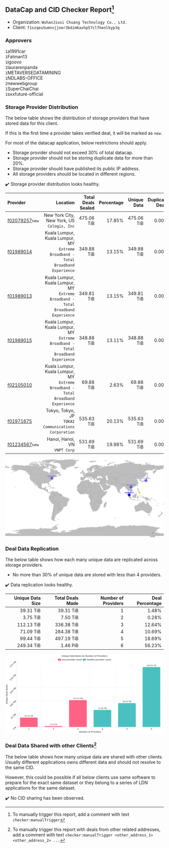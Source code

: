 ## DataCap and CID Checker Report[^1]
 - Organization: `WuhanJiusi Chuang Technology Co., Ltd.`
 - Client: `f1szqeu5umnvjjner3bdim6axhp57clfhenlkyp3q`
### Approvers
`1`a1991car<br/>`1`Fatman13<br/>`1`igoovo<br/>`1`laurarenpanda<br/>`1`METAVERSEDATAMINING<br/>`1`NDLABS-OFFICE<br/>`2`newwebgroup<br/>`1`SuperChaiChai<br/>`1`sxxfuture-official

### Storage Provider Distribution
The below table shows the distribution of storage providers that have stored data for this client.

If this is the first time a provider takes verified deal, it will be marked as `new`.

For most of the datacap application, below restrictions should apply.
 - Storage provider should not exceed 30% of total datacap.
 - Storage provider should not be storing duplicate data for more than 20%.
 - Storage provider should have published its public IP address.
 - All storage providers should be located in different regions.

✔️ Storage provider distribution looks healthy.

| Provider                                                    |                                                                            Location | Total Deals Sealed | Percentage | Unique Data | Duplicate Deals |
| :---------------------------------------------------------- | ----------------------------------------------------------------------------------: | -----------------: | ---------: | ----------: | --------------: |
| [f02079257](https://filfox.info/en/address/f02079257)`new`  |                                      New York City, New York, US<br/>`Cologix, Inc` |         475.06 TiB |     17.85% |  475.06 TiB |           0.00% |
| [f01989014](https://filfox.info/en/address/f01989014)       | Kuala Lumpur, Kuala Lumpur, MY<br/>`Extreme Broadband - Total Broadband Experience` |         349.88 TiB |     13.15% |  349.88 TiB |           0.00% |
| [f01989013](https://filfox.info/en/address/f01989013)       | Kuala Lumpur, Kuala Lumpur, MY<br/>`Extreme Broadband - Total Broadband Experience` |         349.81 TiB |     13.15% |  349.81 TiB |           0.00% |
| [f01989015](https://filfox.info/en/address/f01989015)       | Kuala Lumpur, Kuala Lumpur, MY<br/>`Extreme Broadband - Total Broadband Experience` |         348.88 TiB |     13.11% |  348.88 TiB |           0.00% |
| [f02105010](https://filfox.info/en/address/f02105010)       | Kuala Lumpur, Kuala Lumpur, MY<br/>`Extreme Broadband - Total Broadband Experience` |          69.88 TiB |      2.63% |   69.88 TiB |           0.00% |
| [f01971675](https://filfox.info/en/address/f01971675)       |                             Tokyo, Tokyo, JP<br/>`TOKAI Communications Corporation` |         535.63 TiB |     20.13% |  535.63 TiB |           0.00% |
| [f01234567](https://filfox.info/en/address/f01234567)`new`  |                                                    Hanoi, Hanoi, VN<br/>`VNPT Corp` |         531.69 TiB |     19.98% |  531.69 TiB |           0.00% |

<img src="https://raw.githubusercontent.com/data-preservation-programs/filplus-checker-assets/main/filecoin-project/filecoin-plus-large-datasets/issues/1704/1680908726817.png"/>

### Deal Data Replication
The below table shows how each many unique data are replicated across storage providers.

- No more than 30% of unique data are stored with less than 4 providers.

✔️ Data replication looks healthy.

| Unique Data Size | Total Deals Made | Number of Providers | Deal Percentage |
| ---------------: | ---------------: | ------------------: | --------------: |
|        39.31 TiB |        39.31 TiB |                   1 |           1.48% |
|         3.75 TiB |         7.50 TiB |                   2 |           0.28% |
|       112.13 TiB |       336.38 TiB |                   3 |          12.64% |
|        71.09 TiB |       284.38 TiB |                   4 |          10.69% |
|        99.44 TiB |       497.19 TiB |                   5 |          18.69% |
|       249.34 TiB |         1.46 PiB |                   6 |          56.23% |

<img src="https://raw.githubusercontent.com/data-preservation-programs/filplus-checker-assets/main/filecoin-project/filecoin-plus-large-datasets/issues/1704/1680908727514.png"/>

### Deal Data Shared with other Clients[^3]
The below table shows how many unique data are shared with other clients.
Usually different applications owns different data and should not resolve to the same CID.

However, this could be possible if all below clients use same software to prepare for the exact same dataset or they belong to a series of LDN applications for the same dataset.

✔️ No CID sharing has been observed.

[^1]: To manually trigger this report, add a comment with text `checker:manualTrigger`

[^2]: Deals from those addresses are combined into this report as they are specified with `checker:manualTrigger`

[^3]: To manually trigger this report with deals from other related addresses, add a comment with text `checker:manualTrigger <other_address_1> <other_address_2> ...`
